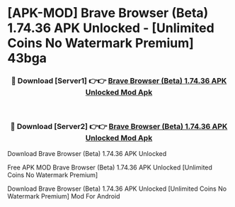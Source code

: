 # [APK-MOD] Brave Browser (Beta) 1.74.36 APK Unlocked - [Unlimited Coins No Watermark Premium] 43bga



<div align="center">
<h3>🔴 Download [Server1] 👉👉 <a href="https://momento.my/?title=Brave_Browser_(Beta)_1.74.36_APK_Unlocked">Brave Browser (Beta) 1.74.36 APK Unlocked Mod Apk</a></h3><br>

<h3>🔴 Download [Server2] 👉👉 <a href="https://momento.my/?title=Brave_Browser_(Beta)_1.74.36_APK_Unlocked">Brave Browser (Beta) 1.74.36 APK Unlocked Mod Apk</a></h3>
</div>



Download Brave Browser (Beta) 1.74.36 APK Unlocked 

Free APK MOD Brave Browser (Beta) 1.74.36 APK Unlocked [Unlimited Coins No Watermark Premium]

Download Brave Browser (Beta) 1.74.36 APK Unlocked [Unlimited Coins No Watermark Premium] Mod For Android
